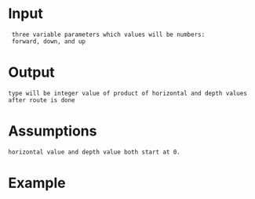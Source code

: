 # Input
     three variable parameters which values will be numbers:
     forward, down, and up

# Output
    type will be integer value of product of horizontal and depth values after route is done
    
# Assumptions
    horizontal value and depth value both start at 0.


# Example
    